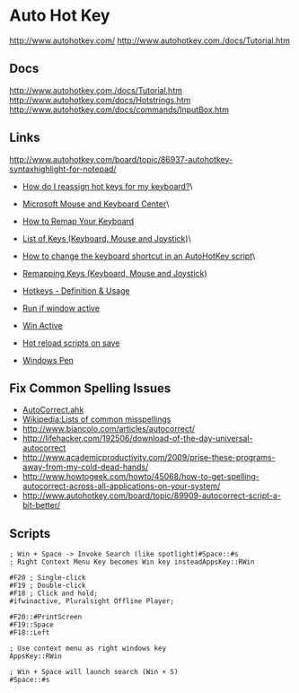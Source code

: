 # Auto Hot Key

http://www.autohotkey.com/
http://www.autohotkey.com./docs/Tutorial.htm


## Docs

http://www.autohotkey.com./docs/Tutorial.htm
http://www.autohotkey.com/docs/Hotstrings.htm
http://www.autohotkey.com/docs/commands/InputBox.htm

## Links



http://www.autohotkey.com/board/topic/86937-autohotkey-syntaxhighlight-for-notepad/

* [How do I reassign hot keys for my keyboard?](https://support.microsoft.com/en-us/help/4052277/accessories-how-do-i-reassign-hot-keys-for-my-keyboard)\
* [Microsoft Mouse and Keyboard Center](https://www.microsoft.com/accessories/en-us/downloads/mouse-keyboard-center)\
* [How to Remap Your Keyboard](https://www.pcmag.com/feature/362116/how-to-remap-your-keyboard/3)


* [List of Keys (Keyboard, Mouse and Joystick)](https://www.autohotkey.com/docs/KeyList.htm)\
* [How to change the keyboard shortcut in an AutoHotKey script](https://www.addictivetips.com/windows-tips/change-keyboard-shortcut-in-an-autohotkey-script/)\
* [Remapping Keys (Keyboard, Mouse and Joystick)](https://www.autohotkey.com/docs/misc/Remap.htm)

* [Hotkeys - Definition & Usage](https://www.autohotkey.com/docs/Hotkeys.htm)

* [Run if window active](https://superuser.com/q/1357813/180163)
* [Win Active](https://autohotkey.com/docs/commands/_IfWinActive.htm)
* [Hot reload scripts on save](https://autohotkey.com/board/topic/43779-reload-this-script-shortcut-solved/)
* [Windows Pen](https://windows.gadgethacks.com/how-to/reprogram-your-surface-pen-buttons-do-anything-you-want-0166903/)


## Fix Common Spelling Issues

* [AutoCorrect.ahk](http://www.autohotkey.com/download/AutoCorrect.ahk)
* [Wikipedia:Lists of common misspellings](http://en.wikipedia.org/wiki/Wikipedia:Lists_of_common_misspellings)
* http://www.biancolo.com/articles/autocorrect/
* http://lifehacker.com/192506/download-of-the-day-universal-autocorrect
* http://www.academicproductivity.com/2009/prise-these-programs-away-from-my-cold-dead-hands/
* http://www.howtogeek.com/howto/45068/how-to-get-spelling-autocorrect-across-all-applications-on-your-system/
* http://www.autohotkey.com/board/topic/89909-autocorrect-script-a-bit-better/

## Scripts

```ahk
; Win + Space -> Invoke Search (like spotlight)#Space::#s
; Right Context Menu Key becomes Win key insteadAppsKey::RWin
```


```ahk
#F20 ; Single-click
#F19 ; Double-click
#F18 ; Click and hold;
#ifwinactive, Pluralsight Offline Player;
```


```ahk
#F20::#PrintScreen
#F19::Space
#F18::Left

; Use context menu as right windows key
AppsKey::RWin

; Win + Space will launch search (Win + S)
#Space::#s
```
